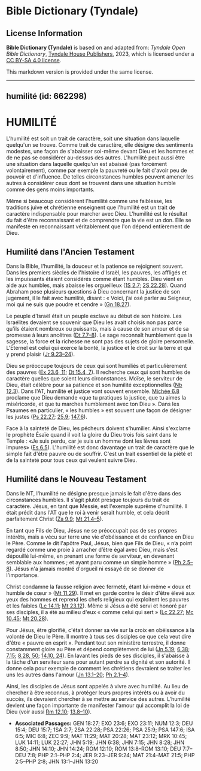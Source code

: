 # Bible Dictionary (Tyndale)

## License Information

**Bible Dictionary (Tyndale)** is based on and adapted from: _Tyndale Open Bible Dictionary_, [Tyndale House Publishers](https://tyndaleopenresources.com/), 2023, which is licensed under a [CC BY-SA 4.0 license](https://creativecommons.org/licenses/by-sa/4.0/legalcode.en).

This markdown version is provided under the same license.



--------------------------------

## humilité (id: 662298)

HUMILITÉ
========

L'humilité est soit un trait de caractère, soit une situation dans laquelle quelqu'un se trouve. Comme trait de caractère, elle désigne des sentiments modestes, une façon de s'abaisser soi\-même devant Dieu et les hommes et de ne pas se considérer au\-dessus des autres. L'humilité peut aussi être une situation dans laquelle quelqu'un est abaissé (pas forcément volontairement), comme par exemple la pauvreté ou le fait d'avoir peu de pouvoir et d'influence. De telles circonstances humbles peuvent amener les autres à considérer ceux dont se trouvent dans une situation humble comme des gens moins importants.

Même si beaucoup considèrent l'humilité comme une faiblesse, les traditions juive et chrétienne enseignent que l'humilité est un trait de caractère indispensable pour marcher avec Dieu. L'humilité est le résultat du fait d'être reconnaissant et de comprendre que la vie est un don. Elle se manifeste en reconnaissant véritablement que l'on dépend entièrement de Dieu.

Humilité dans l'Ancien Testament
--------------------------------

Dans la Bible, l'humilité, la douceur et la patience se rejoignent souvent. Dans les premiers siècles de l'histoire d'Israël, les pauvres, les affligés et les impuissants étaient considérés comme étant humbles. Dieu vient en aide aux humbles, mais abaisse les orgueilleux ([1S 2\.7](https://ref.ly/1Sam2:7); [2S 22\.28](https://ref.ly/2Sam22:28)). Quand Abraham pose plusieurs questions à Dieu concernant la justice de son jugement, il le fait avec humilité, disant : « Voici, j’ai osé parler au Seigneur, moi qui ne suis que poudre et cendre » ([Gn 18\.27](https://ref.ly/Gen18:27)).

Le peuple d'Israël était un peuple esclave au début de son histoire. Les Israélites devaient se souvenir que Dieu les avait choisis non pas parce qu'ils étaient nombreux ou puissants, mais à cause de son amour et de sa promesse à leurs ancêtres ([Dt 7\.7–8](https://ref.ly/Deut7:7-Deut7:8)). Le sage reconnaît humblement que la sagesse, la force et la richesse ne sont pas des sujets de gloire personnelle. L'Éternel est celui qui exerce la bonté, la justice et le droit sur la terre et qui y prend plaisir ([Jr 9\.23–24](https://ref.ly/Jer9:23-Jer9:24)).

Dieu se préoccupe toujours de ceux qui sont humiliés et particulièrement des pauvres ([Ex 23\.6, 11](https://ref.ly/Exod23:6,Exod23:11); [Dt 15\.4, 7](https://ref.ly/Deut15:4,Deut15:7)). Il recherche ceux qui sont humbles de caractère quelles que soient leurs circonstances. Moïse, le serviteur de Dieu, était célèbre pour sa patience et son humilité exceptionnelles ([Nb 12\.3](https://ref.ly/Num12:3)). Dans l'AT, humilité et justice vont souvent ensemble. [Michée 6\.8](https://ref.ly/Mic6:8) proclame que Dieu demande «que tu pratiques la justice, que tu aimes la miséricorde, et que tu marches humblement avec ton Dieu ». Dans les Psaumes en particulier, « les humbles » est souvent une façon de désigner les justes ([Ps 22\.27](https://ref.ly/Ps22:26); [25\.9](https://ref.ly/Ps25:9); [147\.6](https://ref.ly/Ps147:6)).

Face à la sainteté de Dieu, les pécheurs doivent s'humilier. Ainsi s'exclame le prophète Ésaïe quand il voit la gloire du Dieu trois fois saint dans le Temple : «Je suis perdu, car je suis un homme dont les lèvres sont impures» ([Es 6\.5](https://ref.ly/Isa6:5)). L'humilité est donc davantage un trait de caractère que le simple fait d'être pauvre ou de souffrir. C'est un trait essentiel de la piété et de la sainteté pour tous ceux qui veulent suivre Dieu.

Humilité dans le Nouveau Testament
----------------------------------

Dans le NT, l'humilité ne désigne presque jamais le fait d'être dans des circonstances humbles. Il s'agit plutôt presque toujours du trait de caractère. Jésus, en tant que Messie, est l'exemple suprême d'humilité. Il était prédit dans l'AT que le roi à venir serait humble, et cela décrit parfaitement Christ ([Za 9\.9](https://ref.ly/Zech9:9); [Mt 21\.4–5](https://ref.ly/Matt21:4-Matt21:5)). 

En tant que Fils de Dieu, Jésus ne se préoccupait pas de ses propres intérêts, mais a vécu sur terre une vie d'obéissance et de confiance en Dieu le Père. Comme le dit l'apôtre Paul, Jésus, bien que Fils de Dieu, « n’a point regardé comme une proie à arracher d’être égal avec Dieu, mais s’est dépouillé lui\-même, en prenant une forme de serviteur, en devenant semblable aux hommes ; et ayant paru comme un simple homme » ([Ph 2\.5–8](https://ref.ly/Phil2:5-Phil2:8)). Jésus n'a jamais montré d'orgueil ni essayé de se donner de l'importance.

Christ condamne la fausse religion avec fermeté, étant lui\-même « doux et humble de cœur » ([Mt 11\.29](https://ref.ly/Matt11:29)). Il met en garde contre le désir d'être élevé aux yeux des hommes et reprend les chefs religieux qui exploitent les pauvres et les faibles ([Lc 14\.11](https://ref.ly/Luke14:11); [Mt 23\.12](https://ref.ly/Matt23:12)). Même si Jésus a été servi et honoré par ses disciples, il a été au milieu d'eux « comme celui qui sert » ([Lc 22\.27](https://ref.ly/Luke22:27); [Mc 10\.45](https://ref.ly/Mark10:45); [Mt 20\.28](https://ref.ly/Matt20:28)).

Pour Jésus, être glorifié, c'était donner sa vie sur la croix en obéissance à la volonté de Dieu le Père. Il montre à tous ses disciples ce que cela veut dire d'être « pauvre en esprit ». Pendant tout son ministère terrestre, il donne constamment gloire au Père et dépend complètement de lui ([Jn 5\.19](https://ref.ly/John5:19); [6\.38](https://ref.ly/John6:38); [7\.15](https://ref.ly/John7:15); [8\.28, 50](https://ref.ly/John8:28,John8:50); [14\.10, 24](https://ref.ly/John14:10,John14:24)). En lavant les pieds de ses disciples, il s'abaisse à la tâche d'un serviteur sans pour autant perdre sa dignité et son autorité. Il donne cela pour exemple de comment les chrétiens devraient se traiter les uns les autres dans l'amour ([Jn 13\.1–20](https://ref.ly/John13:1-John13:20); [Ph 2\.1–4](https://ref.ly/Phil2:1-Phil2:4)).

Ainsi, les disciples de Jésus sont appelés à vivre avec humilité. Au lieu de chercher à être reconnus, à protéger leurs propres intérêts ou à avoir du succès, ils devraient chercher à se mettre au service des autres. L'humilité devient une façon importante de manifester l'amour qui accomplit la loi de Dieu (voir aussi [Rm 12\.10](https://ref.ly/Rom12:10); [13\.8–10](https://ref.ly/Rom13:8-Rom13:10)).

* **Associated Passages:** GEN 18:27; EXO 23:6; EXO 23:11; NUM 12:3; DEU 15:4; DEU 15:7; 1SA 2:7; 2SA 22:28; PSA 22:26; PSA 25:9; PSA 147:6; ISA 6:5; MIC 6:8; ZEC 9:9; MAT 11:29; MAT 20:28; MAT 23:12; MRK 10:45; LUK 14:11; LUK 22:27; JHN 5:19; JHN 6:38; JHN 7:15; JHN 8:28; JHN 8:50; JHN 14:10; JHN 14:24; ROM 12:10; ROM 13:8–ROM 13:10; DEU 7:7–DEU 7:8; PHP 2:1–PHP 2:4; JER 9:23–JER 9:24; MAT 21:4–MAT 21:5; PHP 2:5–PHP 2:8; JHN 13:1–JHN 13:20

